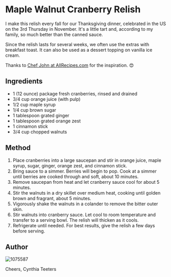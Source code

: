 # Maple Walnut Cranberry Relish

I make this relish every fall for our Thanksgiving dinner, celebrated in the US on the 3rd Thursday in November. It's a little tart and, according to my family, so much better than the canned sauce.

Since the relish lasts for several weeks, we often use the extras with breakfast toast. It can also be used as a dessert topping on vanilla ice cream.

Thanks to [Chef John at AllRecipes.com](https://www.allrecipes.com/recipe/235618/maple-walnut-cranberry-sauce/) for the inspiration. 😍

## Ingredients

- 1 (12 ounce) package fresh cranberries, rinsed and drained
- 3/4 cup orange juice (with pulp)
- 1/2 cup maple syrup
- 1/4 cup brown sugar
- 1 tablespoon grated ginger
- 1 tablespoon grated orange zest
- 1 cinnamon stick
- 3/4 cup chopped walnuts

## Method

1. Place cranberries into a large saucepan and stir in orange juice, maple syrup, sugar, ginger, orange zest, and cinnamon stick.
2. Bring sauce to a simmer. Berries will begin to pop. Cook at a simmer until berries are cooked through and soft, about 10 minutes.
3. Remove saucepan from heat and let cranberry sauce cool for about 5 minutes.
4. Stir the walnuts in a dry skillet over medium heat, cooking until golden brown and fragrant, about 5 minutes.
5. Vigorously shake the walnuts in a colander to remove the bitter outer skin.
6. Stir walnuts into cranberry sauce. Let cool to room temperature and transfer to a serving bowl. The relish will thicken as it cools.
7. Refrigerate until needed. For best results, give the relish a few days before serving.

## Author

![1075587](https://user-images.githubusercontent.com/13385801/132106159-fcbfda8d-08e6-4826-ad01-2c825de0d972.jpg)


Cheers, Cynthia Teeters
